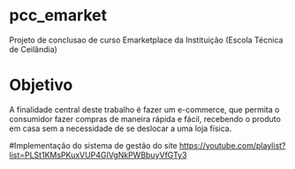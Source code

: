 # pcc_emarket
Projeto de conclusao de curso Emarketplace da Instituição (Escola Técnica de Ceilândia)

# Objetivo

A finalidade central deste trabalho é fazer um e-commerce, que permita o consumidor fazer compras de maneira rápida e fácil, recebendo o produto em casa sem a necessidade de se deslocar a uma loja física.

#Implementação do sistema de gestão do site
https://youtube.com/playlist?list=PLSt1KMsPKuxVUP4GIVgNkPWBbuyVfGTy3
